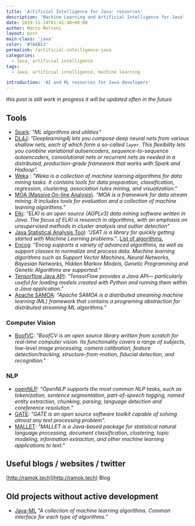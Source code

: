 ```yaml
---
title: 'Artificial Intelligence for Java: resources'
description: 'Machine Learning and Artificial Intelligence for Java'
date: 2019-11-24T01:41:48+00:00
author: Marco Molteni
layout: post
main-class: 'java'
color: '#7AAB13'
permalink: /artificial-intelligence-java
categories:
  - Java, artificial intelligence
tags:
  - Java, artificial intelligence, machine learning

introduction: 'AI and ML resources for Java developers'
---
```

_this post is still work in progress it will be updated often in the future_

## Tools

- [Spark](http://spark.apache.org/mllib/): _"ML algorithms and utilities"_
-  [DL4J](http://deeplearning4j.org): _"Deeplearning4j lets you compose deep neural nets from various shallow nets, each of which form a so-called `layer`. This flexibility lets you combine variational autoencoders, sequence-to-sequence autoencoders, convolutional nets or recurrent nets as needed in a distributed, production-grade framework that works with Spark and Hadoop"._
- [Weka](https://www.cs.waikato.ac.nz/ml/weka/index.html) : _"Weka is a collection of machine learning algorithms for data mining tasks. It contains tools for data preparation, classification, regression, clustering, association rules mining, and visualization."_
- [MOA (Massive On-line Analysis)](https://moa.cms.waikato.ac.nz/details/). _"MOA is a framework for data stream mining. It includes tools for evaluation and a collection of machine learning algorithms."_
- [Elki](https://elki-project.github.io): _"ELKI is an open source (AGPLv3) data mining software written in Java. The focus of ELKI is research in algorithms, with an emphasis on unsupervised methods in cluster analysis and outlier detection"_
- [Java Statistical Analysis Tool](https://github.com/EdwardRaff/JSAT/tree/master): _"JSAT is a library for quickly getting started with Machine Learning problems."_.  [List of algorithms.](https://github.com/EdwardRaff/JSAT/wiki/Algorithms)
- [Encog](https://www.heatonresearch.com/encog/): _"Encog supports a variety of advanced algorithms, as well as support classes to normalize and process data. Machine learning algorithms such as Support Vector Machines, Neural Networks, Bayesian Networks, Hidden Markov Models, Genetic Programming and Genetic Algorithms are supported."_
- [Tensorflow Java API](https://www.tensorflow.org/install/lang_java): _"TensorFlow provides a Java API— particularly useful for loading models created with Python and running them within a Java application."_
- [Apache SAMOA](http://samoa.incubator.apache.org): _"Apache SAMOA is a distributed streaming machine learning (ML) framework that contains a programing abstraction for distributed streaming ML algorithms."_

### Computer Vision
- [BoofVC](http://boofcv.org/index.php?title=Main_Page): _"BoofCV is an open source library written from scratch for real-time computer vision. Its functionality covers a range of subjects, low-level image processing, camera calibration, feature detection/tracking, structure-from-motion, fiducial detection, and recognition."_

### NLP
- [openNLP](http://opennlp.apache.org): _"OpenNLP supports the most common NLP tasks, such as tokenization, sentence segmentation, part-of-speech tagging, named entity extraction, chunking, parsing, language detection and coreference resolution."_
- [GATE](https://gate.ac.uk): _"GATE is an open source software toolkit capable of solving almost any text processing problem"._
- [MALLET](http://mallet.cs.umass.edu): _"MALLET is a Java-based package for statistical natural language processing, document classification, clustering, topic modeling, information extraction, and other machine learning applications to text."_


## Useful blogs / websites / twitter
[http://ramok.tech](http://ramok.tech) Blog

## Old projects without active development
- [Java-ML](http://java-ml.sourceforge.net) _"A collection of machine learning algorithms.
Common interface for each type of algorithms."_